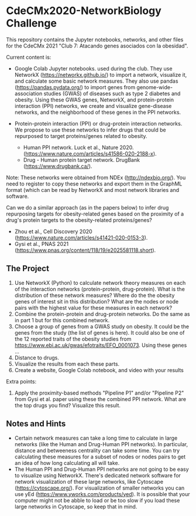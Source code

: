 # CdeCMx2020-NetworkBiology Challenge

This repository contains the Jupyter notebooks, networks, and other files for the CdeCMx 2021 "Club 7: Atacando genes asociados con la obesidad".

Current content is:

- Google Colab Jupyter notebooks. used during the club. They use NetworkX (https://networkx.github.io/) to import a network, visualize it, and calculate some basic network measures. They also use pandas (https://pandas.pydata.org/) to import genes from genome-wide-association studies (GWAS) of diseases such as type 2 diabetes and obesity. Using these GWAS genes, NetworkX, and protein-protein interaction (PPI) networks, we create and visualize gene-disease networks, and the neighborhood of these genes in the PPI networks. 

- Protein-protein interaction (PPI) or drug-protein interaction networks. We propose to use these networks to infer drugs that could be repurposed to target proteins/genes related to obesity.
  * Human PPI network. Luck et al., Nature 2020. (https://www.nature.com/articles/s41586-020-2188-x).
  * Drug - Human protein target network. DrugBank (https://www.drugbank.ca/).

Note: These networks were obtained from NDEx (http://ndexbio.org/). You need to register to copy these networks and export them in the GraphML format (which can be read by NetworkX and most network libraries and software.
  
Can we do a similar approach (as in the papers below) to infer drug repurposing targets for obesity-related genes based on the proximity of a drug's protein targets to the obesity-related proteins/genes?
  * Zhou et al., Cell Discovery 2020 (https://www.nature.com/articles/s41421-020-0153-3).
  * Gysi et al., PNAS 2021 (https://www.pnas.org/content/118/19/e2025581118.short).
  

## The Project
  
1. Use NetworkX (Python) to calculate network theory measures on each of the interaction networks (protein-protein, drug-protein). What is the distribution of these network measures? Where do the the obesity genes of interest sit in this distribution? What are the nodes or node pairs with the highest value for these measures in each network?
2. Combine the protein-protein and drug-protein networks. Do the same as in part 1 but for this combined network.
3. Choose a group of genes from a GWAS study on obesity. It could be the genes from the study (the list of genes is here). It could also be one of the 12 reported traits of the obesity studies from https://www.ebi.ac.uk/gwas/efotraits/EFO_0001073. Using these genes ...
4. Distance to drugs.
5. Visualize the results from each these parts.
6. Create a website, Google Colab notebook, and video with your results

Extra points:

1. Apply the proximity-based methods "Pipeline P1" and/or "Pipeline P2" from Gysi et al. paper using these the combined PPI network. What are the top drugs you find? Visualize this result.


## Notes and Hints

- Certain network measures can take a long time to calculate in large networks (like the Human and Drug-Human PPI networks). In particular, distance and betweeness centrality can take some time. You can try calculating these measures for a subset of nodes or nodes pairs to get an idea of how long calculating all will take.
- The Human PPI and Drug-Human PPI networks are not going to be easy to visualize using NetworkX. There's dedicated network software for network visualization of these large networks, like Cytoscape (https://cytoscape.org/). For visualization of smaller networks you can use yEd (https://www.yworks.com/products/yed). It is possible that your computer might not be abble to load or be too slow if you load these large networks in Cytoscape, so keep that in mind.
